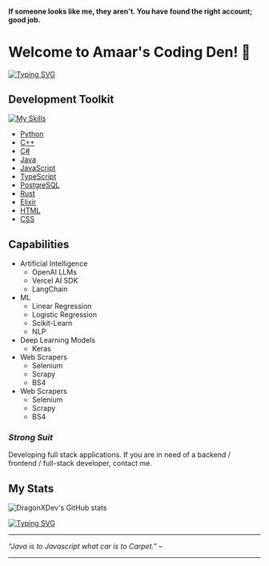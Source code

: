 #### If someone looks like me, they aren't. You have found the right account; good job.


# Welcome to Amaar's Coding Den! 👋

[![Typing SVG](https://readme-typing-svg.demolab.com/?lines=I'm+a+full+stack+developer;I'm+a+passionate+coder;I+develop+applications;Got+an+idea?+I'm+listening+:\)&duration=3000)](https://git.io/typing-svg)

## Development Toolkit

[![My Skills](https://skillicons.dev/icons?i=atom,cpp,css,discord,docker,electron,elixir,express,figma,firebase,flask,flutter,git,github,heroku,html,instagram,js,linkedin,lua,md,nextjs,nodejs,py,remix,sass,sqlite,stackoverflow,supabase,selenium,solidjs,svelte,svg,swift,tailwind,tauri,ts,vite,vscode,vue)](https://skillicons.dev)

- [Python](https://www.python.org)
- [C++](https://en.wikipedia.org/wiki/C%2B%2B)
- [C#](https://learn.microsoft.com/en-us/dotnet/csharp/)
- [Java](https://docs.oracle.com/en/java/)
- [JavaScript](http://www.ecmascript.org)
- [TypeScript](https://www.typescriptlang.org/)
- [PostgreSQL](https://www.postgresql.org/)
- [Rust](https://www.rust-lang.org)
- [Elixir](https://elixir-lang.org/)
- [HTML](https://html.com/)
- [CSS](https://developer.mozilla.org/en-US/docs/Web/CSS)

## Capabilities
- Artificial Intelligence
  - OpenAI LLMs
  - Vercel AI SDK
  - LangChain
- ML
  - Linear Regression
  - Logistic Regression
  - Scikit-Learn
  - NLP
- Deep Learning Models
  - Keras
- Web Scrapers
  - Selenium
  - Scrapy
  - BS4
- Web Scrapers
  - Selenium
  - Scrapy
  - BS4

### *Strong Suit*
Developing full stack applications. If you are in need of a backend / frontend / full-stack developer, contact me.

## My Stats

![DragonXDev's GitHub stats](https://github-readme-stats.vercel.app/api?username=DragonXDev\&rank_icon=github&theme=transparent)

[![Typing SVG](https://readme-typing-svg.demolab.com/?lines=Too+much+to+do+in+too+little+time;Consistency+is+key&duration=8000&color=FFFF00)](https://git.io/typing-svg)
- - - -
*“Java is to Javascript what car is to Carpet.” –*
- - - -

